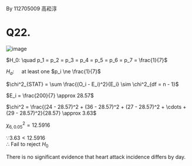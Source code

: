 By 112705009 高崧淳

# Q22.  

![image](https://github.com/user-attachments/assets/0663d8b8-e6c6-47e4-9bcf-21f58742831f)


$H_0: \quad p_1 = p_2 = p_3 = p_4 = p_5 = p_6 = p_7 = \frac{1}{7}$

$H_a: \quad$ at least one $p_i \ne \frac{1}{7}$

$\chi^2_{STAT} = \sum \frac{(O_i - E_i)^2}{E_i} \sim \chi^2_{df = n - 1}$

$E_i = \frac{200}{7} \approx 28.57$

$\chi^2 = \frac{(24 - 28.57)^2 + (36 - 28.57)^2 + (27 - 28.57)^2 + \cdots + (29 - 28.57)^2}{28.57} \approx 3.63$

$\chi^2_{6, 0.05} = 12.5916$



$\because     3.63 < 12.5916$  
$\therefore \ \text{Fail to reject } H_0$


There is no significant evidence that heart attack incidence differs by day.
